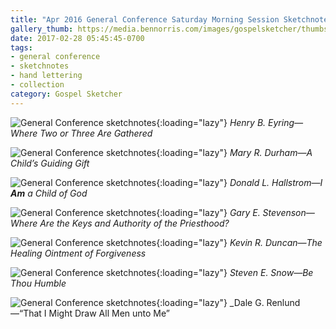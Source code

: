 ```yaml
---
title: "Apr 2016 General Conference Saturday Morning Session Sketchnotes"
gallery_thumb: https://media.bennorris.com/images/gospelsketcher/thumbs/apr-16-1-eyring.jpg
date: 2017-02-28 05:45:45-0700
tags:
- general conference
- sketchnotes
- hand lettering
- collection
category: Gospel Sketcher
---
```


![General Conference sketchnotes](https://media.bennorris.com/images/gospelsketcher/general-conference/apr-2016/apr-16-1-eyring.jpg){:loading="lazy"}
_Henry B. Eyring—Where Two or Three Are Gathered_

![General Conference sketchnotes](https://media.bennorris.com/images/gospelsketcher/general-conference/apr-2016/apr-16-1-durham.jpg){:loading="lazy"}
_Mary R. Durham—A Child’s Guiding Gift_

![General Conference sketchnotes](https://media.bennorris.com/images/gospelsketcher/general-conference/apr-2016/apr-16-1-hallstrom.jpg){:loading="lazy"}
_Donald L. Hallstrom—I **Am** a Child of God_

![General Conference sketchnotes](https://media.bennorris.com/images/gospelsketcher/general-conference/apr-2016/apr-16-1-stevenson.jpg){:loading="lazy"}
_Gary E. Stevenson—Where Are the Keys and Authority of the Priesthood?_

![General Conference sketchnotes](https://media.bennorris.com/images/gospelsketcher/general-conference/apr-2016/apr-16-1-duncan.jpg){:loading="lazy"}
_Kevin R. Duncan—The Healing Ointment of Forgiveness_

![General Conference sketchnotes](https://media.bennorris.com/images/gospelsketcher/general-conference/apr-2016/apr-16-1-snow.jpg){:loading="lazy"}
_Steven E. Snow—Be Thou Humble_

![General Conference sketchnotes](https://media.bennorris.com/images/gospelsketcher/general-conference/apr-2016/apr-16-1-renlund.jpg){:loading="lazy"}
_Dale G. Renlund—“That I Might Draw All Men unto Me”
